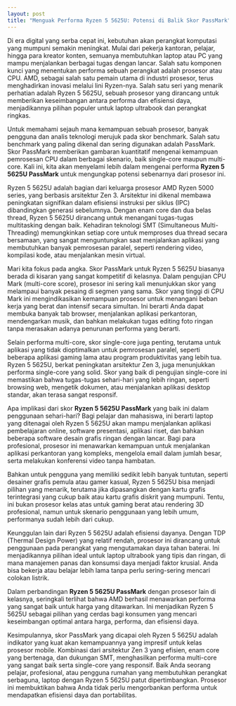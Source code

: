 ```yaml
---
layout: post
title: "Menguak Performa Ryzen 5 5625U: Potensi di Balik Skor PassMark"
---
```


Di era digital yang serba cepat ini, kebutuhan akan perangkat komputasi yang mumpuni semakin meningkat. Mulai dari pekerja kantoran, pelajar, hingga para kreator konten, semuanya membutuhkan laptop atau PC yang mampu menjalankan berbagai tugas dengan lancar. Salah satu komponen kunci yang menentukan performa sebuah perangkat adalah prosesor atau CPU. AMD, sebagai salah satu pemain utama di industri prosesor, terus menghadirkan inovasi melalui lini Ryzen-nya. Salah satu seri yang menarik perhatian adalah Ryzen 5 5625U, sebuah prosesor yang dirancang untuk memberikan keseimbangan antara performa dan efisiensi daya, menjadikannya pilihan populer untuk laptop ultrabook dan perangkat ringkas.

Untuk memahami sejauh mana kemampuan sebuah prosesor, banyak pengguna dan analis teknologi merujuk pada skor benchmark. Salah satu benchmark yang paling dikenal dan sering digunakan adalah PassMark. Skor PassMark memberikan gambaran kuantitatif mengenai kemampuan pemrosesan CPU dalam berbagai skenario, baik single-core maupun multi-core. Kali ini, kita akan menyelami lebih dalam mengenai performa **Ryzen 5 5625U PassMark** untuk mengungkap potensi sebenarnya dari prosesor ini.

Ryzen 5 5625U adalah bagian dari keluarga prosesor AMD Ryzen 5000 series, yang berbasis arsitektur Zen 3. Arsitektur ini dikenal membawa peningkatan signifikan dalam efisiensi instruksi per siklus (IPC) dibandingkan generasi sebelumnya. Dengan enam core dan dua belas thread, Ryzen 5 5625U dirancang untuk menangani tugas-tugas multitasking dengan baik. Kehadiran teknologi SMT (Simultaneous Multi-Threading) memungkinkan setiap core untuk memproses dua thread secara bersamaan, yang sangat menguntungkan saat menjalankan aplikasi yang membutuhkan banyak pemrosesan paralel, seperti rendering video, kompilasi kode, atau menjalankan mesin virtual.

Mari kita fokus pada angka. Skor PassMark untuk Ryzen 5 5625U biasanya berada di kisaran yang sangat kompetitif di kelasnya. Dalam pengujian CPU Mark (multi-core score), prosesor ini sering kali menunjukkan skor yang melampaui banyak pesaing di segmen yang sama. Skor yang tinggi di CPU Mark ini mengindikasikan kemampuan prosesor untuk menangani beban kerja yang berat dan intensif secara simultan. Ini berarti Anda dapat membuka banyak tab browser, menjalankan aplikasi perkantoran, mendengarkan musik, dan bahkan melakukan tugas editing foto ringan tanpa merasakan adanya penurunan performa yang berarti.

Selain performa multi-core, skor single-core juga penting, terutama untuk aplikasi yang tidak dioptimalkan untuk pemrosesan paralel, seperti beberapa aplikasi gaming lama atau program produktivitas yang lebih tua. Ryzen 5 5625U, berkat peningkatan arsitektur Zen 3, juga menunjukkan performa single-core yang solid. Skor yang baik di pengujian single-core ini memastikan bahwa tugas-tugas sehari-hari yang lebih ringan, seperti browsing web, mengetik dokumen, atau menjalankan aplikasi desktop standar, akan terasa sangat responsif.

Apa implikasi dari skor **Ryzen 5 5625U PassMark** yang baik ini dalam penggunaan sehari-hari? Bagi pelajar dan mahasiswa, ini berarti laptop yang ditenagai oleh Ryzen 5 5625U akan mampu menjalankan aplikasi pembelajaran online, software presentasi, aplikasi riset, dan bahkan beberapa software desain grafis ringan dengan lancar. Bagi para profesional, prosesor ini menawarkan kemampuan untuk menjalankan aplikasi perkantoran yang kompleks, mengelola email dalam jumlah besar, serta melakukan konferensi video tanpa hambatan.

Bahkan untuk pengguna yang memiliki sedikit lebih banyak tuntutan, seperti desainer grafis pemula atau gamer kasual, Ryzen 5 5625U bisa menjadi pilihan yang menarik, terutama jika dipasangkan dengan kartu grafis terintegrasi yang cukup baik atau kartu grafis diskrit yang mumpuni. Tentu, ini bukan prosesor kelas atas untuk gaming berat atau rendering 3D profesional, namun untuk skenario penggunaan yang lebih umum, performanya sudah lebih dari cukup.

Keunggulan lain dari Ryzen 5 5625U adalah efisiensi dayanya. Dengan TDP (Thermal Design Power) yang relatif rendah, prosesor ini dirancang untuk penggunaan pada perangkat yang mengutamakan daya tahan baterai. Ini menjadikannya pilihan ideal untuk laptop ultrabook yang tipis dan ringan, di mana manajemen panas dan konsumsi daya menjadi faktor krusial. Anda bisa bekerja atau belajar lebih lama tanpa perlu sering-sering mencari colokan listrik.

Dalam perbandingan **Ryzen 5 5625U PassMark** dengan prosesor lain di kelasnya, seringkali terlihat bahwa AMD berhasil menawarkan performa yang sangat baik untuk harga yang ditawarkan. Ini menjadikan Ryzen 5 5625U sebagai pilihan yang cerdas bagi konsumen yang mencari keseimbangan optimal antara harga, performa, dan efisiensi daya.

Kesimpulannya, skor PassMark yang dicapai oleh Ryzen 5 5625U adalah indikator yang kuat akan kemampuannya yang impresif untuk kelas prosesor mobile. Kombinasi dari arsitektur Zen 3 yang efisien, enam core yang bertenaga, dan dukungan SMT, menghasilkan performa multi-core yang sangat baik serta single-core yang responsif. Baik Anda seorang pelajar, profesional, atau pengguna rumahan yang membutuhkan perangkat serbaguna, laptop dengan Ryzen 5 5625U patut dipertimbangkan. Prosesor ini membuktikan bahwa Anda tidak perlu mengorbankan performa untuk mendapatkan efisiensi daya dan portabilitas.
